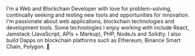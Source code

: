 I'm a Web and Blockchain Developer with love for problem-solving, continually seeking and testing new tools and opportunities for innovation. I'm passionate about web applications, blockchain technologies and development tools. Some technologies I enjoy working with include React, Jamstack (JavaScript, APIs + Markup), PHP, NodeJs and Solidty. I also build Dapps on blockchain platforms such as Ethereum, Binance Smart Chain, Polygon. 🎯   
